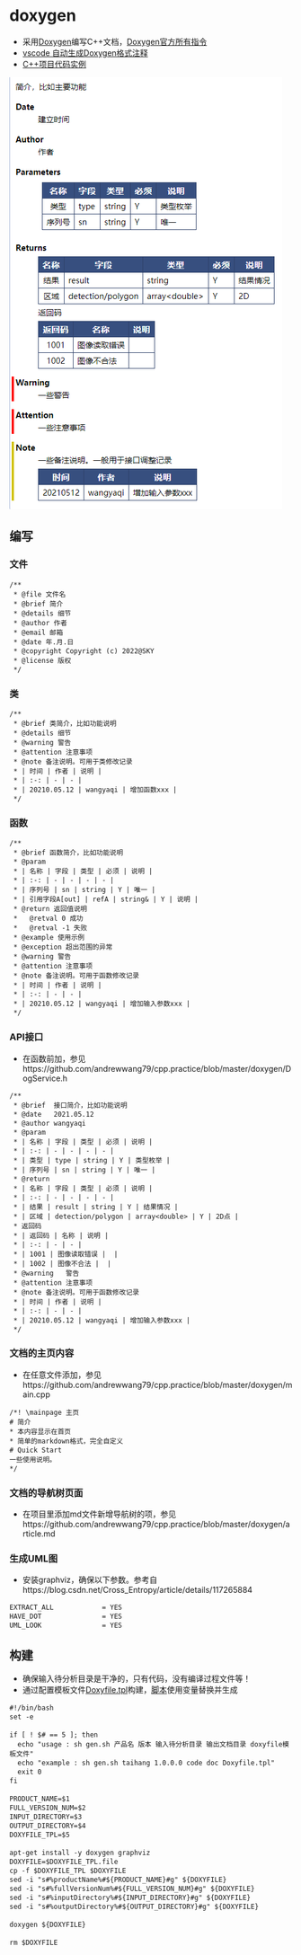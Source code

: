 # doxygen
* 采用[Doxygen](https://blog.csdn.net/Candy1232009/article/details/80786179)编写C++文档，[Doxygen官方所有指令](https://www.doxygen.nl/manual/commands.html)
* [vscode 自动生成Doxygen格式注释](https://www.its404.com/article/ABC_ORANGE/119538802)
* [C++项目代码实例](https://github.com/andrewwang79/cpp.practice/tree/master/doxygen)

![](../s/third/doxygen.png)

## 编写
### 文件
```
/**
 * @file 文件名
 * @brief 简介
 * @details 细节
 * @author 作者
 * @email 邮箱
 * @date 年.月.日
 * @copyright Copyright (c) 2022@SKY
 * @license 版权
 */
```

### 类
```
/**
 * @brief 类简介，比如功能说明
 * @details 细节
 * @warning 警告
 * @attention 注意事项
 * @note 备注说明。可用于类修改记录
 * | 时间 | 作者 | 说明 |
 * | :-: | - | - |
 * | 20210.05.12 | wangyaqi | 增加函数xxx |
 */
```

### 函数
```
/**
 * @brief 函数简介，比如功能说明
 * @param
 * | 名称 | 字段 | 类型 | 必须 | 说明 |
 * | :-: | - | - | - | - |
 * | 序列号 | sn | string | Y | 唯一 |
 * | 引用字段A[out] | refA | string& | Y | 说明 |
 * @return 返回值说明
 *   @retval 0 成功
 *   @retval -1 失败
 * @example 使用示例
 * @exception 超出范围的异常
 * @warning 警告
 * @attention 注意事项
 * @note 备注说明。可用于函数修改记录
 * | 时间 | 作者 | 说明 |
 * | :-: | - | - |
 * | 20210.05.12 | wangyaqi | 增加输入参数xxx |
 */
```

### API接口
* 在函数前加，参见https://github.com/andrewwang79/cpp.practice/blob/master/doxygen/DogService.h

```
/**
 * @brief  接口简介，比如功能说明
 * @date   2021.05.12
 * @author wangyaqi
 * @param
 * | 名称 | 字段 | 类型 | 必须 | 说明 |
 * | :-: | - | - | - | - |
 * | 类型 | type | string | Y | 类型枚举 |
 * | 序列号 | sn | string | Y | 唯一 |
 * @return
 * | 名称 | 字段 | 类型 | 必须 | 说明 |
 * | :-: | - | - | - | - |
 * | 结果 | result | string | Y | 结果情况 |
 * | 区域 | detection/polygon | array<double> | Y | 2D点 |
 * 返回码
 * | 返回码 | 名称 | 说明 |
 * | :-: | - | - |
 * | 1001 | 图像读取错误 |  |
 * | 1002 | 图像不合法 |  |
 * @warning   警告
 * @attention 注意事项
 * @note 备注说明。可用于函数修改记录
 * | 时间 | 作者 | 说明 |
 * | :-: | - | - |
 * | 20210.05.12 | wangyaqi | 增加输入参数xxx |
 */
```

### 文档的主页内容
* 在任意文件添加，参见https://github.com/andrewwang79/cpp.practice/blob/master/doxygen/main.cpp

```
/*! \mainpage 主页
# 简介
* 本内容显示在首页
* 简单的markdown格式，完全自定义
# Quick Start
一些使用说明。
*/
```

### 文档的导航树页面
* 在项目里添加md文件新增导航树的项，参见https://github.com/andrewwang79/cpp.practice/blob/master/doxygen/article.md

### 生成UML图
* 安装graphviz，确保以下参数。参考自https://blog.csdn.net/Cross_Entropy/article/details/117265884
```
EXTRACT_ALL            = YES
HAVE_DOT               = YES
UML_LOOK               = YES
```

## 构建
* 确保输入待分析目录是干净的，只有代码，没有编译过程文件等！
* 通过配置模板文件[Doxyfile.tpl](https://github.com/andrewwang79/cpp.practice/blob/master/doxygen/Doxyfile.tpl)构建，[脚本](https://github.com/andrewwang79/cpp.practice/blob/master/doxygen/gen.sh)使用变量替换并生成

```
#!/bin/bash
set -e

if [ ! $# == 5 ]; then
  echo "usage : sh gen.sh 产品名 版本 输入待分析目录 输出文档目录 doxyfile模板文件"
  echo "example : sh gen.sh taihang 1.0.0.0 code doc Doxyfile.tpl"
  exit 0
fi

PRODUCT_NAME=$1
FULL_VERSION_NUM=$2
INPUT_DIRECTORY=$3
OUTPUT_DIRECTORY=$4
DOXYFILE_TPL=$5

apt-get install -y doxygen graphviz
DOXYFILE=$DOXYFILE_TPL.file
cp -f $DOXYFILE_TPL $DOXYFILE
sed -i "s#%productName%#${PRODUCT_NAME}#g" ${DOXYFILE}
sed -i "s#%fullVersionNum%#${FULL_VERSION_NUM}#g" ${DOXYFILE}
sed -i "s#%inputDirectory%#${INPUT_DIRECTORY}#g" ${DOXYFILE}
sed -i "s#%outputDirectory%#${OUTPUT_DIRECTORY}#g" ${DOXYFILE}

doxygen ${DOXYFILE}

rm $DOXYFILE
```
